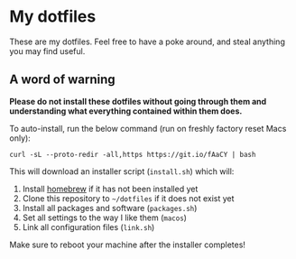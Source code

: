 # My dotfiles

These are my dotfiles. Feel free to have a poke around, and steal anything you 
may find useful.

## A word of warning

**Please do not install these dotfiles without going through them and 
understanding what everything contained within them does.**

To auto-install, run the below command (run on freshly factory reset Macs only):

```
curl -sL --proto-redir -all,https https://git.io/fAaCY | bash
```

This will download an installer script (`install.sh`) which will:

1. Install [homebrew][homebrew] if it has not been installed yet
1. Clone this repository to `~/dotfiles` if it does not exist yet
1. Install all packages and software (`packages.sh`)
1. Set all settings to the way I like them (`macos`)
1. Link all configuration files (`link.sh`)

Make sure to reboot your machine after the installer completes!

[homebrew]: brew.sh

